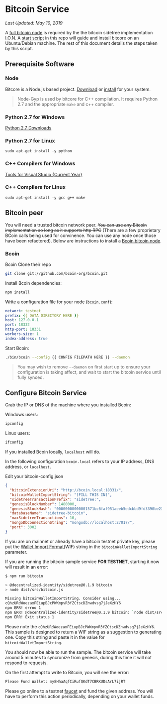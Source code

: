 Bitcoin Service
===

*Last Updated: May 10, 2019*

A [full bitcoin node](https://github.com/Bcoin-org/Bcoin#bcoin) is required by the the bitcoin sidetree implementation I.O.N. A [start script](./start.sh) in this repo will guide and install bitcore on an Ubuntu/Debian machine. The rest of this document details the steps taken by this script.

Prerequisite Software
---
### Node
Bitcore is a Node.js based project. [Download](https://nodejs.org/en/download/) or [install](https://nodejs.org/en/download/package-manager/) for your system.


> Node-Gyp is used by bitcore for C++ compilation. It requires Python 2.7 and the appropriate `make` and c++ compiler.
### Python 2.7 for Windows
[Python 2.7 Downloads](https://www.python.org/download/releases/2.7/)
### Python 2.7 for Linux
`sudo apt-get install -y python`
### C++ Compilers for Windows
[Tools for Visual Studio {Current Year}](https://visualstudio.microsoft.com/downloads/#build-tools-for-visual-studio-2019)
### C++ Compilers for Linux
`sudo apt-get install -y gcc g++ make`

Bitcoin peer
---
You will need a trusted bitcoin network peer. ~~You can use any Bitcoin implementation so long as it supports http RPC~~ (There are a few proprietary BCoin calls being used for convinence. You can use any node once those have been refactored). Below are instructions to install a [Bcoin bitcoin node](https://github.com/Bcoin-org/Bcoin). 
### Bcoin
Bcoin 
Clone their repo
```bash
git clone git://github.com/bcoin-org/bcoin.git
```
Install Bcoin dependencies:
```bash
npm install
```
Write a configuration file for your node (`bcoin.conf`):
```yaml
network: testnet
prefix: {{ DATA DIRECTORY HERE }}
host: 127.0.0.1
port: 18332
http-port: 18331
workers-size: 1
index-address: true
```
Start Bcoin:
```bash
./bin/bcoin --config {{ CONFIG FILEPATH HERE }} --daemon
```

> You may wish to remove `--daemon` on first start up to ensure your configuration is taking affect, and wait to start the bitcoin service until fully synced.

Configure Bitcoin Service
---

Grab the IP or DNS of the machine where you installed Bcoin:

Windows users:
```cmd
ipconfig
```

Linux users:
```bash
ifconfig
```

If you installed Bcoin locally, `localhost` will do.

In the following configuration `bcoin.local` refers to your IP address, DNS address, or `localhost`.

Edit your bitcoin-config.json
```json
{
  "bitcoinExtensionUri": "http://bcoin.local:18331/",
  "bitcoinWalletImportString": "[FILL THIS IN]",
  "sidetreeTransactionPrefix": "sidetree:",
  "genesisBlockNumber": 1480000,
  "genesisBlockHash": "00000000000001571bc6faf951aeeb5edcbbd9fd3390be23f8ee7ccc2060d591",
  "databaseName": "sidetree-bitcoin",
  "maxSidetreeTransactions": 10,
  "mongoDbConnectionString": "mongodb://localhost:27017/",
  "port": 3002
}
```

If you are on mainnet or already have a bitcoin testnet private key, please put the
[Wallet Import Format](https://en.bitcoin.it/wiki/Wallet_import_format)(WIF) string in the `bitcoinWalletImportString`
parameter.

If you are running the bitcoin sample service **FOR TESTNET**, starting it now will result in an error:
```bash
$ npm run bitcoin

> @decentralized-identity/sidetree@0.1.9 bitcoin
> node dist/src/bitcoin.js

Missing bitcoinWalletImportString. Consider using...
cQhzURdWoezaxFEiupBJcPWKmpvR3fZCtscDZnwdvsg7jJeXzHY6
npm ERR! errno 1
npm ERR! @decentralized-identity/sidetree@0.1.9 bitcoin: `node dist/src/bitcoin.js`
npm ERR! Exit status 1
```

Please note the `cQhzURdWoezaxFEiupBJcPWKmpvR3fZCtscDZnwdvsg7jJeXzHY6`. This sample is designed to return
a WIF string as a suggestion to generating one. Copy this string and paste it in the value for `bitcoinWalletImportString`.

You should now be able to run the sample. The bitcoin service will take around 5 minutes to syncronize from genesis, during this time it will not respond to requests.

On the first attempt to write to Bitcoin, you will see the error:
```bash
Please Fund Wallet: my8HhaAqfCiRufQKdT7CBRKUDsArL7ijRT
```

Please go online to a testnet [faucet](https://en.bitcoin.it/wiki/Bitcoin_faucet) and fund the given address.
You will have to perform this action periodically, depending on your wallet funds.